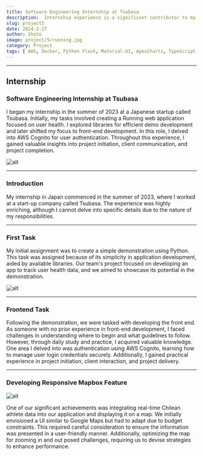 ```yaml
---
title: Software Engineering Internship at Tsubasa
description:  Internship experience is a significant contributor to my development of engineering skills. Most of the work required me to use the serverless framework, and each time, there was a self-education aspect that I can leverage later in my career. 
slug: project5
date: 2024-2-27
author: Shoto
image: project/5/running.jpg
category: Project
tags: [ AWS, Docker, Python Flask, Material-UI, ApexCharts, TypeScript, React]
---
```

---

## Internship

### Software Engineering Internship at Tsubasa

I began my internship in the summer of 2023 at a Japanese startup called Tsubasa. Initially, my tasks involved creating a Running web application focused on user health. I explored libraries for efficient demo development and later shifted my focus to front-end development. In this role, I delved into AWS Cognito for user authentication. Throughout this experience, I gained valuable insights into project initiation, client communication, and project completion.

![alt](/project/5/running.jpg)

---

### Introduction

My internship in Japan commenced in the summer of 2023, where I worked at a start-up company called Tsubasa. The experience was highly enriching, although I cannot delve into specific details due to the nature of my responsibilities.

---

### First Task

My initial assignment was to create a simple demonstration using Python. This task was assigned because of its simplicity in application development, aided by available libraries. Our team's project focused on developing an app to track user health data, and we aimed to showcase its potential in the demonstration.

![alt](/project/5/streamlit.png)

---

### Frontend Task

Following the demonstration, we were tasked with developing the front end. As someone with no prior experience in front-end development, I faced challenges in understanding where to begin and what guidelines to follow. However, through daily study and practice, I acquired valuable knowledge. One area I delved into was authentication using AWS Cognito, learning how to manage user login credentials securely. Additionally, I gained practical experience in project initiation, client interaction, and project delivery.

---

### Developing Responsive Mapbox Feature

![alt](/project/5/mapbox.jpeg)

One of our significant achievements was integrating real-time Chilean athlete data into our application and displaying it on a map. We initially envisioned a UI similar to Google Maps but had to adapt due to budget constraints. This required careful consideration to ensure the information was presented in a user-friendly manner. Additionally, optimizing the map for zooming in and out posed challenges, requiring us to devise strategies to enhance performance.


